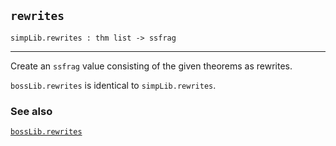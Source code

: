 ## `rewrites`

``` hol4
simpLib.rewrites : thm list -> ssfrag
```

------------------------------------------------------------------------

Create an `ssfrag` value consisting of the given theorems as rewrites.

`bossLib.rewrites` is identical to `simpLib.rewrites`.

### See also

[`bossLib.rewrites`](#bossLib.rewrites)
